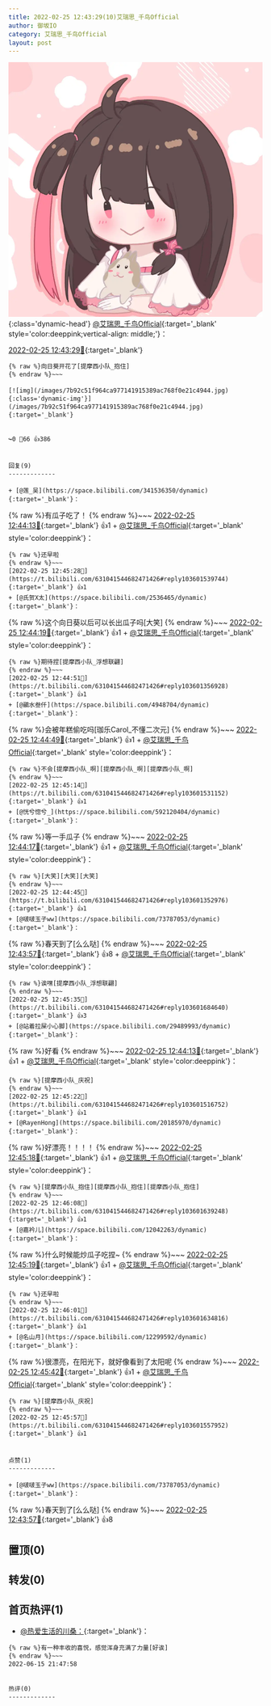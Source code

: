 ```yaml
---
title: 2022-02-25 12:43:29(10)艾瑞思_千鸟Official
author: 御坂IO
category: 艾瑞思_千鸟Official
layout: post
---
```


![img](/images/7e08840c56f251de28bdf766b647bd5fe9a5d50a.jpg){:class='dynamic-head'}
[@艾瑞思_千鸟Official](https://space.bilibili.com/1090010845/dynamic){:target='_blank' style='color:deeppink;vertical-align: middle;'}：

[2022-02-25 12:43:29🔗](https://t.bilibili.com/631041544682471426){:target='_blank'}

~~~
{% raw %}向日葵开花了[提摩西小队_抱住]
{% endraw %}~~~

[![img](/images/7b92c51f964ca977141915389ac768f0e21c4944.jpg){:class='dynamic-img'}](/images/7b92c51f964ca977141915389ac768f0e21c4944.jpg){:target='_blank'}


↪️0 💬66 👍386


回复(9)
-------------

+ [@莲_吴](https://space.bilibili.com/341536350/dynamic){:target='_blank'}：
~~~
{% raw %}有瓜子吃了！
{% endraw %}~~~
[2022-02-25 12:44:13🔗](https://t.bilibili.com/631041544682471426#reply103601333040){:target='_blank'} 👍1
    + [@艾瑞思_千鸟Official](https://space.bilibili.com/1090010845/dynamic){:target='_blank' style='color:deeppink'}：
~~~
{% raw %}还早啦
{% endraw %}~~~
[2022-02-25 12:45:28🔗](https://t.bilibili.com/631041544682471426#reply103601539744){:target='_blank'} 👍1
+ [@氏贺X太](https://space.bilibili.com/2536465/dynamic){:target='_blank'}：
~~~
{% raw %}这个向日葵以后可以长出瓜子吗[大笑]
{% endraw %}~~~
[2022-02-25 12:44:19🔗](https://t.bilibili.com/631041544682471426#reply103601337056){:target='_blank'} 👍1
    + [@艾瑞思_千鸟Official](https://space.bilibili.com/1090010845/dynamic){:target='_blank' style='color:deeppink'}：
~~~
{% raw %}期待捏[提摩西小队_浮想联翩]
{% endraw %}~~~
[2022-02-25 12:44:51🔗](https://t.bilibili.com/631041544682471426#reply103601356928){:target='_blank'} 👍1
+ [@鶸水叁仟](https://space.bilibili.com/4948704/dynamic){:target='_blank'}：
~~~
{% raw %}会被年糕偷吃吗[珈乐Carol_不懂二次元]
{% endraw %}~~~
[2022-02-25 12:44:49🔗](https://t.bilibili.com/631041544682471426#reply103601355696){:target='_blank'} 👍1
    + [@艾瑞思_千鸟Official](https://space.bilibili.com/1090010845/dynamic){:target='_blank' style='color:deeppink'}：
~~~
{% raw %}不会[提摩西小队_啊][提摩西小队_啊][提摩西小队_啊]
{% endraw %}~~~
[2022-02-25 12:45:14🔗](https://t.bilibili.com/631041544682471426#reply103601531152){:target='_blank'} 👍1
+ [@恍兮惚兮_](https://space.bilibili.com/592120404/dynamic){:target='_blank'}：
~~~
{% raw %}等一手瓜子
{% endraw %}~~~
[2022-02-25 12:44:17🔗](https://t.bilibili.com/631041544682471426#reply103601410528){:target='_blank'} 👍1
    + [@艾瑞思_千鸟Official](https://space.bilibili.com/1090010845/dynamic){:target='_blank' style='color:deeppink'}：
~~~
{% raw %}[大笑][大笑][大笑]
{% endraw %}~~~
[2022-02-25 12:44:45🔗](https://t.bilibili.com/631041544682471426#reply103601352976){:target='_blank'} 👍1
+ [@啵啵玉子ww](https://space.bilibili.com/73787053/dynamic){:target='_blank'}：
~~~
{% raw %}春天到了[么么哒]
{% endraw %}~~~
[2022-02-25 12:43:57🔗](https://t.bilibili.com/631041544682471426#reply103601466144){:target='_blank'} 👍8
    + [@艾瑞思_千鸟Official](https://space.bilibili.com/1090010845/dynamic){:target='_blank' style='color:deeppink'}：
~~~
{% raw %}诶嘿[提摩西小队_浮想联翩]
{% endraw %}~~~
[2022-02-25 12:45:35🔗](https://t.bilibili.com/631041544682471426#reply103601684640){:target='_blank'} 👍3
+ [@站着拉屎小心脚](https://space.bilibili.com/29489993/dynamic){:target='_blank'}：
~~~
{% raw %}好看
{% endraw %}~~~
[2022-02-25 12:44:13🔗](https://t.bilibili.com/631041544682471426#reply103601475424){:target='_blank'} 👍1
    + [@艾瑞思_千鸟Official](https://space.bilibili.com/1090010845/dynamic){:target='_blank' style='color:deeppink'}：
~~~
{% raw %}[提摩西小队_庆祝]
{% endraw %}~~~
[2022-02-25 12:45:22🔗](https://t.bilibili.com/631041544682471426#reply103601516752){:target='_blank'} 👍1
+ [@RayenHong](https://space.bilibili.com/20185970/dynamic){:target='_blank'}：
~~~
{% raw %}好漂亮！！！！
{% endraw %}~~~
[2022-02-25 12:45:18🔗](https://t.bilibili.com/631041544682471426#reply103601608528){:target='_blank'} 👍1
    + [@艾瑞思_千鸟Official](https://space.bilibili.com/1090010845/dynamic){:target='_blank' style='color:deeppink'}：
~~~
{% raw %}[提摩西小队_抱住][提摩西小队_抱住][提摩西小队_抱住]
{% endraw %}~~~
[2022-02-25 12:46:08🔗](https://t.bilibili.com/631041544682471426#reply103601639248){:target='_blank'} 👍1
+ [@嘉衿儿](https://space.bilibili.com/12042263/dynamic){:target='_blank'}：
~~~
{% raw %}什么时候能炒瓜子吃捏~
{% endraw %}~~~
[2022-02-25 12:45:19🔗](https://t.bilibili.com/631041544682471426#reply103601609360){:target='_blank'} 👍1
    + [@艾瑞思_千鸟Official](https://space.bilibili.com/1090010845/dynamic){:target='_blank' style='color:deeppink'}：
~~~
{% raw %}还早啦
{% endraw %}~~~
[2022-02-25 12:46:01🔗](https://t.bilibili.com/631041544682471426#reply103601634816){:target='_blank'} 👍1
+ [@名山月](https://space.bilibili.com/12299592/dynamic){:target='_blank'}：
~~~
{% raw %}很漂亮，在阳光下，就好像看到了太阳呢
{% endraw %}~~~
[2022-02-25 12:45:42🔗](https://t.bilibili.com/631041544682471426#reply103601623440){:target='_blank'} 👍1
    + [@艾瑞思_千鸟Official](https://space.bilibili.com/1090010845/dynamic){:target='_blank' style='color:deeppink'}：
~~~
{% raw %}[提摩西小队_庆祝]
{% endraw %}~~~
[2022-02-25 12:45:57🔗](https://t.bilibili.com/631041544682471426#reply103601557952){:target='_blank'} 👍1


点赞(1)
-------------

+ [@啵啵玉子ww](https://space.bilibili.com/73787053/dynamic){:target='_blank'}：
~~~
{% raw %}春天到了[么么哒]
{% endraw %}~~~
[2022-02-25 12:43:57🔗](https://t.bilibili.com/631041544682471426#reply103601466144){:target='_blank'} 👍8


置顶(0)
-------------



转发(0)
-------------



首页热评(1)
-------------

+ [@热爱生活的川桑：](https://space.bilibili.com/39359215/dynamic){:target='_blank'}：
~~~
{% raw %}有一种丰收的喜悦，感觉浑身充满了力量[好诶]
{% endraw %}~~~
2022-06-15 21:47:58


热评(0)
-------------



